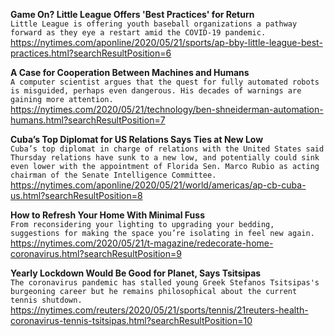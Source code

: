 **Game On? Little League Offers 'Best Practices' for Return**\
`Little League is offering youth baseball organizations a pathway forward as they eye a restart amid the COVID-19 pandemic.`\
https://nytimes.com/aponline/2020/05/21/sports/ap-bby-little-league-best-practices.html?searchResultPosition=6

**A Case for Cooperation Between Machines and Humans**\
`A computer scientist argues that the quest for fully automated robots is misguided, perhaps even dangerous. His decades of warnings are gaining more attention.`\
https://nytimes.com/2020/05/21/technology/ben-shneiderman-automation-humans.html?searchResultPosition=7

**Cuba’s Top Diplomat for US Relations Says Ties at New Low**\
`Cuba’s top diplomat in charge of relations with the United States said Thursday relations have sunk to a new low, and potentially could sink even lower with the appointment of Florida Sen. Marco Rubio as acting chairman of the Senate Intelligence Committee.`\
https://nytimes.com/aponline/2020/05/21/world/americas/ap-cb-cuba-us.html?searchResultPosition=8

**How to Refresh Your Home With Minimal Fuss**\
`From reconsidering your lighting to upgrading your bedding, suggestions for making the space you’re isolating in feel new again.`\
https://nytimes.com/2020/05/21/t-magazine/redecorate-home-coronavirus.html?searchResultPosition=9

**Yearly Lockdown Would Be Good for Planet, Says Tsitsipas**\
`The coronavirus pandemic has stalled young Greek Stefanos Tsitsipas's burgeoning career but he remains philosophical about the current tennis shutdown.`\
https://nytimes.com/reuters/2020/05/21/sports/tennis/21reuters-health-coronavirus-tennis-tsitsipas.html?searchResultPosition=10

